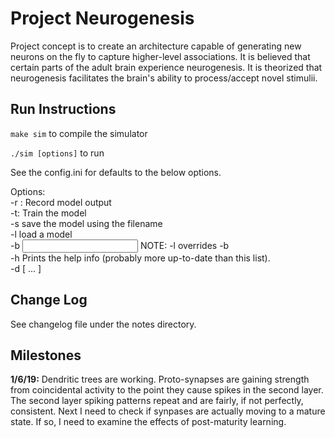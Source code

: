 # Project Neurogenesis

Project concept is to create an architecture capable of generating new neurons on the fly to capture higher-level associations. It is believed that certain parts of the adult brain experience neurogenesis. It is theorized that neurogenesis facilitates the brain's ability to process/accept novel stimulii.

## Run Instructions
`make sim` to compile the simulator

`./sim [options]` to run

See the config.ini for defaults to the below options.

Options:\
-r <filename>: Record model output\
-t: Train the model\
-s <filename> save the model using the filename\
-l <filename> load a model\
-b <model id> <input size> NOTE: -l overrides -b\
-h Prints the help info (probably more up-to-date than this list).\
-d [ <dataset> <dataset> ... <dataset> ]

## Change Log
See changelog file under the notes directory.

## Milestones
<b>1/6/19:</b> Dendritic trees are working. Proto-synapses are gaining strength from coincidental activity to the point they cause spikes in the second layer. The second layer spiking patterns repeat and are fairly, if not perfectly, consistent. Next I need to check if synpases are actually moving to a mature state. If so, I need to examine the effects of post-maturity learning.
